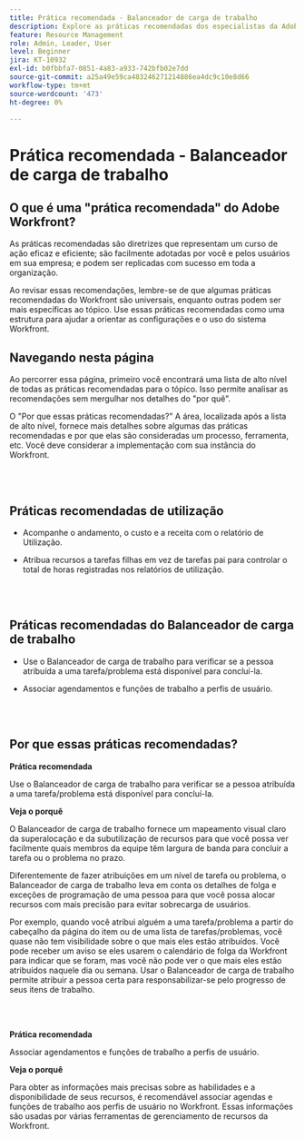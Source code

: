 ```yaml
---
title: Prática recomendada - Balanceador de carga de trabalho
description: Explore as práticas recomendadas dos especialistas da Adobe Workfront para configurar, gerenciar e usar o Balanceador de carga de trabalho.
feature: Resource Management
role: Admin, Leader, User
level: Beginner
jira: KT-10932
exl-id: b0fbbfa7-0851-4a83-a933-742bfb02e7dd
source-git-commit: a25a49e59ca483246271214886ea4dc9c10e8d66
workflow-type: tm+mt
source-wordcount: '473'
ht-degree: 0%

---
```


# Prática recomendada - Balanceador de carga de trabalho

## O que é uma &quot;prática recomendada&quot; do Adobe Workfront?

As práticas recomendadas são diretrizes que representam um curso de ação eficaz e eficiente; são facilmente adotadas por você e pelos usuários em sua empresa; e podem ser replicadas com sucesso em toda a organização.

Ao revisar essas recomendações, lembre-se de que algumas práticas recomendadas do Workfront são universais, enquanto outras podem ser mais específicas ao tópico. Use essas práticas recomendadas como uma estrutura para ajudar a orientar as configurações e o uso do sistema Workfront.

## Navegando nesta página

Ao percorrer essa página, primeiro você encontrará uma lista de alto nível de todas as práticas recomendadas para o tópico. Isso permite analisar as recomendações sem mergulhar nos detalhes do &quot;por quê&quot;.

O &quot;Por que essas práticas recomendadas?&quot; A área, localizada após a lista de alto nível, fornece mais detalhes sobre algumas das práticas recomendadas e por que elas são consideradas um processo, ferramenta, etc. Você deve considerar a implementação com sua instância do Workfront.

</br>
</br>

## Práticas recomendadas de utilização

* Acompanhe o andamento, o custo e a receita com o relatório de Utilização.

* Atribua recursos a tarefas filhas em vez de tarefas pai para controlar o total de horas registradas nos relatórios de utilização.

</br>
</br>


## Práticas recomendadas do Balanceador de carga de trabalho

* Use o Balanceador de carga de trabalho para verificar se a pessoa atribuída a uma tarefa/problema está disponível para concluí-la.

* Associar agendamentos e funções de trabalho a perfis de usuário.

</br>
</br>


## Por que essas práticas recomendadas?

**Prática recomendada**

Use o Balanceador de carga de trabalho para verificar se a pessoa atribuída a uma tarefa/problema está disponível para concluí-la.



**Veja o porquê**

O Balanceador de carga de trabalho fornece um mapeamento visual claro da superalocação e da subutilização de recursos para que você possa ver facilmente quais membros da equipe têm largura de banda para concluir a tarefa ou o problema no prazo.



Diferentemente de fazer atribuições em um nível de tarefa ou problema, o Balanceador de carga de trabalho leva em conta os detalhes de folga e exceções de programação de uma pessoa para que você possa alocar recursos com mais precisão para evitar sobrecarga de usuários.



Por exemplo, quando você atribui alguém a uma tarefa/problema a partir do cabeçalho da página do item ou de uma lista de tarefas/problemas, você quase não tem visibilidade sobre o que mais eles estão atribuídos. Você pode receber um aviso se eles usarem o calendário de folga da Workfront para indicar que se foram, mas você não pode ver o que mais eles estão atribuídos naquele dia ou semana. Usar o Balanceador de carga de trabalho permite atribuir a pessoa certa para responsabilizar-se pelo progresso de seus itens de trabalho.


</br>
</br>

**Prática recomendada**

Associar agendamentos e funções de trabalho a perfis de usuário.



**Veja o porquê**

Para obter as informações mais precisas sobre as habilidades e a disponibilidade de seus recursos, é recomendável associar agendas e funções de trabalho aos perfis de usuário no Workfront. Essas informações são usadas por várias ferramentas de gerenciamento de recursos da Workfront.
